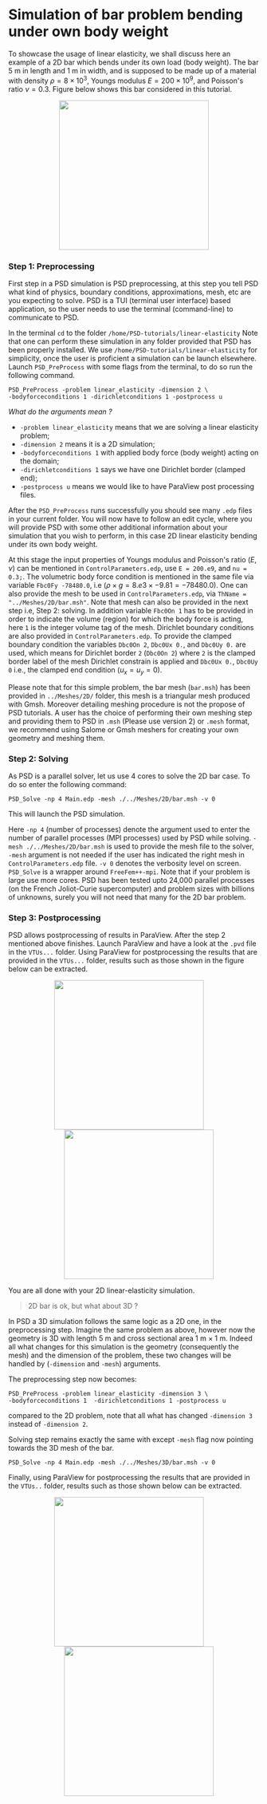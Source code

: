 # Simulation of bar problem bending under own body weight

To showcase the usage of linear elasticity, we shall discuss here an example of a 2D bar which bends under its own load (body weight). The bar $5$ m in length and $1$ m in width, and is supposed to be made up of a material with density $\rho=8\times10^3$, Youngs modulus $E=200\times10^9$, and Poisson's ratio $\nu=0.3$. Figure below shows this bar considered in this tutorial.

<div style="text-align: center; margin-bottom: 1em;">
  <img src="https://github.com/user-attachments/assets/b2d0b7d6-6d59-4470-a302-e5b7790afcd6" width="300" />
</div>

### Step 1: Preprocessing

First step in a PSD simulation is PSD preprocessing, at this step you tell PSD what kind of physics, boundary conditions, approximations, mesh, etc are you expecting to solve. PSD is a TUI (terminal user interface) based application, so the user needs to use the terminal (command-line) to communicate to PSD.

In the terminal `cd` to the folder `/home/PSD-tutorials/linear-elasticity` Note that one can perform these simulation in any folder provided that PSD has been properly installed. We use `/home/PSD-tutorials/linear-elasticity` for simplicity, once the user is proficient a simulation can be launch elsewhere. Launch `PSD_PreProcess` with some flags from the terminal, to do so run the following command.

<pre><code>PSD_PreProcess -problem linear_elasticity -dimension 2 \
-bodyforceconditions 1 -dirichletconditions 1 -postprocess u</code></pre>

*What do the arguments mean ?*

- `-problem linear_elasticity` means that we are solving a linear elasticity problem;
- `-dimension 2` means it is a 2D simulation;
- `-bodyforceconditions 1` with applied body force (body weight) acting on the domain;
- `-dirichletconditions 1` says we have one Dirichlet border (clamped end);
- `-postprocess u` means we would like to have ParaView post processing files.

After the `PSD_PreProcess` runs successfully you should see many `.edp` files in your current folder. You will now have to follow an edit cycle, where you will provide PSD with some other additional information about your simulation that you wish to perform, in this case 2D linear elasticity bending under its own body weight.

At this stage the input properties of Youngs modulus and Poisson's ratio ($E, \nu$) can be mentioned in `ControlParameters.edp`, use `E = 200.e9`, and `nu = 0.3;`. The volumetric body force condition is mentioned in the same file via variable `Fbc0Fy -78480.0`, i.e ($\rho\times g=8.e3\times -9.81=-78480.0$). One can also provide the mesh to be used in `ControlParameters.edp`, via `ThName = "../Meshes/2D/bar.msh"`. Note that mesh can also be provided in the next step i.e, Step 2: solving. In addition variable `Fbc0On 1` has to be provided in order to indicate the volume (region) for which the body force is acting, here `1` is the integer volume tag of the mesh. Dirichlet boundary conditions are also provided in `ControlParameters.edp`. To provide the clamped boundary condition the variables `Dbc0On 2`, `Dbc0Ux 0.`, and `Dbc0Uy 0.` are used, which means for Dirichlet border `2` (`Dbc0On 2`) where `2` is the clamped border label of the mesh Dirichlet constrain is applied and `Dbc0Ux 0.`, `Dbc0Uy 0` i.e., the clamped end condition ($u_x=u_y=0$).

Please note that for this simple problem, the bar mesh (`bar.msh`) has been provided in `../Meshes/2D/` folder, this mesh is a triangular mesh produced with Gmsh. Moreover detailing meshing procedure is not the propose of PSD tutorials. A user has the choice of performing their own meshing step and providing them to PSD in `.msh` (Please use version 2) or `.mesh` format, we recommend using Salome or Gmsh meshers for creating your own geometry and meshing them.

### Step 2: Solving

As PSD is a parallel solver, let us use 4 cores to solve the 2D bar case. To do so enter the following command:

<pre><code>PSD_Solve -np 4 Main.edp -mesh ./../Meshes/2D/bar.msh -v 0</code></pre>

This will launch the PSD simulation.

Here `-np 4` (number of processes) denote the argument used to enter the number of parallel processes (MPI processes) used by PSD while solving. `-mesh ./../Meshes/2D/bar.msh` is used to provide the mesh file to the solver, `-mesh` argument is not needed if the user has indicated the right mesh in `ControlParameters.edp` file. `-v 0` denotes the verbosity level on screen. `PSD_Solve` is a wrapper around `FreeFem++-mpi`. Note that if your problem is large use more cores. PSD has been tested upto 24,000 parallel processes (on the French Joliot-Curie supercomputer) and problem sizes with billions of unknowns, surely you will not need that many for the 2D bar problem.

### Step 3: Postprocessing

PSD allows postprocessing of results in ParaView. After the step 2 mentioned above finishes. Launch ParaView and have a look at the `.pvd` file in the `VTUs...` folder. Using ParaView for postprocessing the results that are provided in the `VTUs...` folder, results such as those shown in the figure below can be extracted.

<div style="text-align: center;">
  <img src="https://github.com/user-attachments/assets/068ab7c2-6733-4b45-9946-db33f9d826d7" width="300" style="margin-right: 20px; vertical-align: middle;" />
  <img src="https://github.com/user-attachments/assets/eac01fca-8e95-41c2-97bb-606554432dc7" width="300" style="margin-left: 20px; vertical-align: middle;" />
</div>

You are all done with your 2D linear-elasticity simulation.

> 2D bar is ok, but what about 3D ?

In PSD a 3D simulation follows the same logic as a 2D one, in the preprocessing step. Imagine the same problem as above, however now the geometry is 3D with length 5 m and cross sectional area 1 m $\times$ 1 m. Indeed all what changes for this simulation is the geometry (consequently the mesh) and the dimension of the problem, these two changes will be handled by (`-dimension` and `-mesh`) arguments.

The preprocessing step now becomes:

<pre><code>PSD_PreProcess -problem linear_elasticity -dimension 3 \ 
-bodyforceconditions 1  -dirichletconditions 1 -postprocess u</code></pre>

compared to the 2D problem, note that all what has changed `-dimension 3` instead of `-dimension 2`.

Solving step remains exactly the same with except `-mesh` flag now pointing towards the 3D mesh of the bar.

<pre><code>PSD_Solve -np 4 Main.edp -mesh ./../Meshes/3D/bar.msh -v 0</code></pre>

Finally, using ParaView for postprocessing the results that are provided in the `VTUs..` folder, results such as those shown below can be extracted.

<div style="text-align: center;">
  <img src="https://github.com/user-attachments/assets/44313bd4-6436-4a9f-9ca5-1e2e35832c3b" width="300" style="margin-right: 20px; vertical-align: middle;" />
  <img src="https://github.com/user-attachments/assets/a8453c65-6254-4d9c-a608-e6e2433dc4aa" width="300" style="margin-left: 20px; vertical-align: middle;" />
</div>
